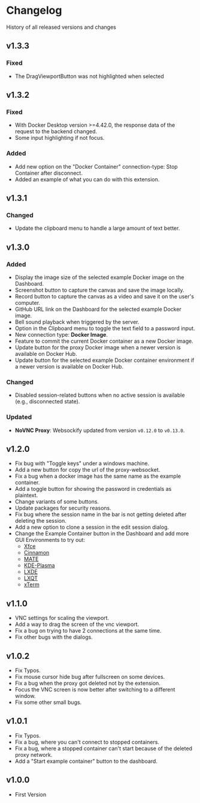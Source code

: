 # Changelog

History of all released versions and changes

## v1.3.3
### Fixed
- The DragViewportButton was not highlighted when selected

## v1.3.2
### Fixed
- With Docker Desktop version >=4.42.0, the response data of the request to the backend changed.
- Some input highlighting if not focus.

### Added
- Add new option on the "Docker Container" connection-type: Stop Container after disconnect.
- Added an example of what you can do with this extension.

## v1.3.1
### Changed
- Update the clipboard menu to handle a large amount of text better. 

## v1.3.0
### Added
- Display the image size of the selected example Docker image on the Dashboard.
- Screenshot button to capture the canvas and save the image locally.
- Record button to capture the canvas as a video and save it on the user's computer.
- GitHub URL link on the Dashboard for the selected example Docker image.
- Bell sound playback when triggered by the server.
- Option in the Clipboard menu to toggle the text field to a password input.
- New connection type: **Docker Image**.
- Feature to commit the current Docker container as a new Docker image.
- Update button for the proxy Docker image when a newer version is available on Docker Hub.
- Update button for the selected example Docker container environment if a newer version is available on Docker Hub.

### Changed
- Disabled session-related buttons when no active session is available (e.g., disconnected state).

### Updated
- **NoVNC Proxy**: Websockify updated from version `v0.12.0` to `v0.13.0`.


## v1.2.0
- Fix bug with "Toggle keys" under a windows machine.
- Add a new button for copy the url of the proxy-websocket.
- Fix a bug when a docker image has the same name as the example container.
- Add a toggle button for showing the password in credentials as plaintext.
- Change variants of some buttons.
- Update packages for security reasons.
- Fix bug where the session name in the bar is not getting deleted after deleting the session.
- Add a new option to clone a session in the edit session dialog.
- Change the Example Container button in the Dashboard and add more GUI Environments to try out:
    - [Xfce](https://github.com/pgmystery/docker-extension-vnc/tree/main/docker/vnc_ubuntu/xfce)
    - [Cinnamon](https://github.com/pgmystery/docker-extension-vnc/tree/main/docker/vnc_ubuntu/cinnamon)
    - [MATE](https://github.com/pgmystery/docker-extension-vnc/tree/main/docker/vnc_ubuntu/mate)
    - [KDE-Plasma](https://github.com/pgmystery/docker-extension-vnc/tree/main/docker/vnc_ubuntu/kde-plasma)
    - [LXDE](https://github.com/pgmystery/docker-extension-vnc/tree/main/docker/vnc_ubuntu/lxde)
    - [LXQT](https://github.com/pgmystery/docker-extension-vnc/tree/main/docker/vnc_ubuntu/lxqt)
    - [xTerm](https://github.com/pgmystery/docker-extension-vnc/tree/main/docker/vnc_ubuntu/xterm)

## v1.1.0
- VNC settings for scaling the viewport.
- Add a way to drag the screen of the vnc viewport.
- Fix a bug on trying to have 2 connections at the same time.
- Fix other bugs with the dialogs.

## v1.0.2
- Fix Typos.
- Fix mouse cursor hide bug after fullscreen on some devices.
- Fix a bug when the proxy got deleted not by the extension.
- Focus the VNC screen is now better after switching to a different window.
- Fix some other small bugs.

## v1.0.1
- Fix Typos.
- Fix a bug, where you can't connect to stopped containers.
- Fix a bug, where a stopped container can't start because of the deleted proxy network.
- Add a "Start example container" button to the dashboard.

## v1.0.0
- First Version
